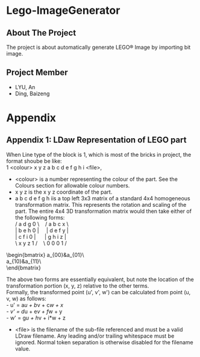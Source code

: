 # Lego-ImageGenerator
## About The Project
The project is about automatically generate LEGO® Image by importing bit image.

## Project Member
- LYU, An
- Ding, Baizeng

# Appendix
## Appendix 1: LDaw Representation of LEGO part
When Line type of the block is 1, which is most of the bricks in project, the format shoube be like:  
1 &lt;colour&gt; x y z a b c d e f g h i &lt;file&gt;,  
- &lt;colour&gt; is a number representing the colour of the part. See the Colours section for allowable colour numbers.
- x y z is the x y z coordinate of the part.
- a b c d e f g h iis a top left 3x3 matrix of a standard 4x4 homogeneous transformation matrix. This represents the rotation and scaling of the part. The entire 4x4 3D transformation matrix would then take either of the following forms:  
  / a d g 0 \ &nbsp;&nbsp; / a b c x \  
  | b e h 0 | &nbsp;&nbsp; &nbsp;| d e f y |  
  | c f i 0 | &nbsp;&nbsp; &nbsp;&nbsp;| g h i z |  
  \ x y z 1 / &nbsp;&nbsp; \ 0 0 0 1 /  

\begin{bmatrix}
a_{00}&a_{01}\\\
a_{10}&a_{11}\\\
\end{bmatrix}

The above two forms are essentially equivalent, but note the location of the transformation portion (x, y, z) relative to the other terms.  
Formally, the transformed point (u', v', w') can be calculated from point (u, v, w) as follows:  
    - u' = a*u + b*v + c*w + x  
    - v' = d*u + e*v + f*w + y  
    - w' = g*u + h*v + i*w + z  
- &lt;file&gt; is the filename of the sub-file referenced and must be a valid LDraw filename. Any leading and/or trailing whitespace must be ignored. Normal token separation is otherwise disabled for the filename value.  
